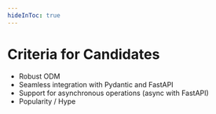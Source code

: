 ```yaml
---
hideInToc: true
---
```


# Criteria for Candidates 

<v-clicks>

* Robust ODM
* Seamless integration with Pydantic and FastAPI
* Support for asynchronous operations (async with FastAPI)
* Popularity / Hype

</v-clicks>

<!-- 
To find the perfect Python tool for MongoDB, we focused on specific criteria: 

of course I we need robust ODM
 integration with Pydatnic & FastAPI . I LOVE THIS ECOSYSTEM
-->